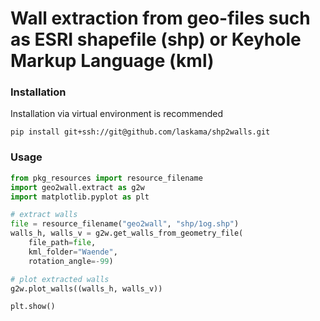 # Wall extraction from geo-files such as ESRI shapefile (shp) or Keyhole Markup Language (kml)

### Installation
Installation via virtual environment is recommended
```shell
pip install git+ssh://git@github.com/laskama/shp2walls.git
```

### Usage

```python
from pkg_resources import resource_filename
import geo2wall.extract as g2w
import matplotlib.pyplot as plt

# extract walls
file = resource_filename("geo2wall", "shp/1og.shp")
walls_h, walls_v = g2w.get_walls_from_geometry_file(
    file_path=file,
    kml_folder="Waende",
    rotation_angle=-99)    

# plot extracted walls
g2w.plot_walls((walls_h, walls_v))

plt.show()
```
